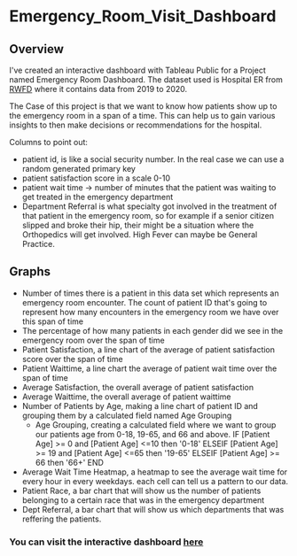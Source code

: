 # Emergency_Room_Visit_Dashboard

## Overview
I've created an interactive dashboard with Tableau Public for a Project named Emergency Room Dashboard. The dataset used is Hospital ER from [RWFD](https://data.world/markbradbourne/rwfd-real-world-fake-data/workspace/file?filename=Hospital+ER.csv) where it contains data from 2019 to 2020. 

The Case of this project is that we want to know how patients show up to the emergency room in a span of a time. This can help us to gain various insights to then make decisions or recommendations for the hospital.

Columns to point out:
- patient id, is like a social security number. In the real case we can use a random generated primary key
- patient satisfaction score in a scale 0-10
- patient wait time -> number of minutes that the patient was waiting to get treated in the emergency department
-  Department Referral is what specialty got involved in the treatment of that patient in the emergency room, so for example if a senior citizen slipped and broke their hip, their might be a situation where the Orthopedics will get involved. High Fever can maybe be General Practice.

## Graphs
- Number of times there is a patient in this data set which represents an emergency room encounter. The count of patient ID that's going to represent how many encounters in the emergency room we have over this span of time 
- The percentage of how many patients in each gender did we see in the emergency room over the span of time
- Patient Satisfaction, a line chart of the average of patient satisfaction score over the span of time
- Patient Waittime, a line chart the average of patient wait time over the span of time
- Average Satisfaction, the overall average of patient satisfaction
- Average Waittime, the overall average of patient waittime
- Number of Patients by Age, making a line chart of patient ID and grouping them by a calculated field named Age Grouping
  - Age Grouping, creating a calculated field where we want to group our patients age from 0-18, 19-65, and 66 and above. 
IF [Patient Age] >= 0 and [Patient Age] <=10 then '0-18'
ELSEIF [Patient Age] >= 19 and [Patient Age] <=65 then '19-65'
ELSEIF [Patient Age] >= 66 then '66+'
END
- Average Wait Time Heatmap, a heatmap to see the average wait time for every hour in every weekdays. each cell can tell us a pattern to our data.
- Patient Race, a bar chart that will show us the number of patients belonging to a certain race that was in the emergency department
- Dept Referral, a bar chart that will show us which departments that was reffering the patients.


### You can visit the interactive dashboard [here](https://public.tableau.com/views/EmergencyRoomDashboard_16996883660300/Dashboard1?:language=en-US&:display_count=n&:origin=viz_share_link)
